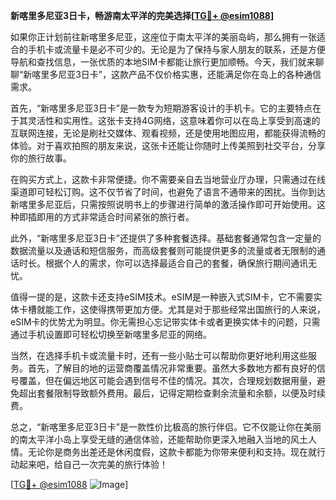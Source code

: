 **新喀里多尼亚3日卡，畅游南太平洋的完美选择[[TG💪+ @esim1088](https://t.me/s/esim1088)]**

如果你正计划前往新喀里多尼亚，这座位于南太平洋的美丽岛屿，那么拥有一张适合的手机卡或流量卡是必不可少的。无论是为了保持与家人朋友的联系，还是方便导航和查找信息，一张优质的本地SIM卡都能让旅行更加顺畅。今天，我们就来聊聊“新喀里多尼亚3日卡”，这款产品不仅价格实惠，还能满足你在岛上的各种通信需求。

首先，“新喀里多尼亚3日卡”是一款专为短期游客设计的手机卡。它的主要特点在于其灵活性和实用性。这张卡支持4G网络，这意味着你可以在岛上享受到高速的互联网连接，无论是刷社交媒体、观看视频，还是使用地图应用，都能获得流畅的体验。对于喜欢拍照的朋友来说，这张卡还能让你随时上传美照到社交平台，分享你的旅行故事。

在购买方式上，这款卡非常便捷。你不需要亲自去当地营业厅办理，只需通过在线渠道即可轻松订购。这不仅节省了时间，也避免了语言不通带来的困扰。当你到达新喀里多尼亚后，只需按照说明书上的步骤进行简单的激活操作即可开始使用。这种即插即用的方式非常适合时间紧张的旅行者。

此外，“新喀里多尼亚3日卡”还提供了多种套餐选择。基础套餐通常包含一定量的数据流量以及通话和短信服务，而高级套餐则可能提供更多的流量或者无限制的通话时长。根据个人的需求，你可以选择最适合自己的套餐，确保旅行期间通讯无忧。

值得一提的是，这款卡还支持eSIM技术。eSIM是一种嵌入式SIM卡，它不需要实体卡槽就能工作，这使得携带更加方便。尤其是对于那些经常出国旅行的人来说，eSIM卡的优势尤为明显。你无需担心忘记带实体卡或者更换实体卡的问题，只需通过手机设置即可轻松切换至新喀里多尼亚的网络。

当然，在选择手机卡或流量卡时，还有一些小贴士可以帮助你更好地利用这些服务。首先，了解目的地的运营商覆盖情况非常重要。虽然大多数地方都有良好的信号覆盖，但在偏远地区可能会遇到信号不佳的情况。其次，合理规划数据用量，避免超出套餐限制导致额外费用。最后，记得定期检查剩余流量和余额，以便及时续费。

总之，“新喀里多尼亚3日卡”是一款性价比极高的旅行伴侣。它不仅能让你在美丽的南太平洋小岛上享受无缝的通信体验，还能帮助你更深入地融入当地的风土人情。无论你是商务出差还是休闲度假，这款卡都能为你带来便利和支持。现在就行动起来吧，给自己一次完美的旅行体验！

[[TG💪+ @esim1088](https://t.me/s/esim1088) ![Image](https://i.postimg.cc/4NQfJmqS/Snipaste-2025-05-13-00-14-12.png)]